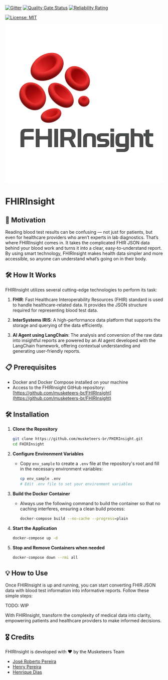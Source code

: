  [![Gitter](https://img.shields.io/badge/Available%20on-Intersystems%20Open%20Exchange-00b2a9.svg)](https://openexchange.intersystems.com/package/intersystems-iris-dev-template)
 [![Quality Gate Status](https://community.objectscriptquality.com/api/project_badges/measure?project=intersystems_iris_community%2Fintersystems-iris-dev-template&metric=alert_status)](https://community.objectscriptquality.com/dashboard?id=intersystems_iris_community%2Fintersystems-iris-dev-template)
 [![Reliability Rating](https://community.objectscriptquality.com/api/project_badges/measure?project=intersystems_iris_community%2Fintersystems-iris-dev-template&metric=reliability_rating)](https://community.objectscriptquality.com/dashboard?id=intersystems_iris_community%2Fintersystems-iris-dev-template)

[![License: MIT](https://img.shields.io/badge/License-MIT-blue.svg?style=flat&logo=AdGuard)](LICENSE)


![FHIRInsight made by AI](./FHIRInsight.png)	

# FHIRInsight
## 🚀 Motivation
Reading blood test results can be confusing — not just for patients, but even for healthcare providers who aren’t experts in lab diagnostics. That’s where FHIRInsight comes in. It takes the complicated FHIR JSON data behind your blood work and turns it into a clear, easy-to-understand report. By using smart technology, FHIRInsight makes health data simpler and more accessible, so anyone can understand what’s going on in their body.

## 🛠️ How It Works
FHIRInsight utilizes several cutting-edge technologies to perform its task:

1. **FHIR**: Fast Healthcare Interoperability Resources (FHIR) standard is used to handle healthcare-related data. It provides the JSON structure required for representing blood test data.

2. **InterSystems IRIS**: A high-performance data platform that supports the storage and querying of the data efficiently.

3. **AI Agent using LangChain**: The analysis and conversion of the raw data into insightful reports are powered by an AI agent developed with the LangChain framework, offering contextual understanding and generating user-friendly reports.

## 📋 Prerequisites
- Docker and Docker Compose installed on your machine
- Access to the FHIRInsight GitHub repository: [https://github.com/musketeers-br/FHIRInsight](https://github.com/musketeers-br/FHIRInsight)

## 🛠️ Installation

1. **Clone the Repository**
   ```sh
   git clone https://github.com/musketeers-br/FHIRInsight.git
   cd FHIRInsight
   ```

2. **Configure Environment Variables**
   - Copy `env_sample` to create a `.env` file at the repository's root and fill in the necessary environment variables:
     ```sh
     cp env_sample .env
     # Edit .env file to set your environment variables
     ```

3. **Build the Docker Container**
   - Always use the following command to build the container so that no caching interferes, ensuring a clean build process:
     ```sh
     docker-compose build --no-cache --progress=plain
     ```

4. **Start the Application**
   ```sh
   docker-compose up -d
   ```

5. **Stop and Remove Containers when needed**
   ```sh
   docker-compose down --rmi all
   ```

## 💡 How to Use
Once FHIRInsight is up and running, you can start converting FHIR JSON data with blood test information into informative reports. Follow these simple steps:

TODO: WIP

With FHIRInsight, transform the complexity of medical data into clarity, empowering patients and healthcare providers to make informed decisions.


## 🎖️ Credits
FHIRInsight is developed with ❤️ by the Musketeers Team

* [José Roberto Pereira](https://community.intersystems.com/user/jos%C3%A9-roberto-pereira-0)
* [Henry Pereira](https://community.intersystems.com/user/henry-pereira)
* [Henrique Dias](https://community.intersystems.com/user/henrique-dias-2)
